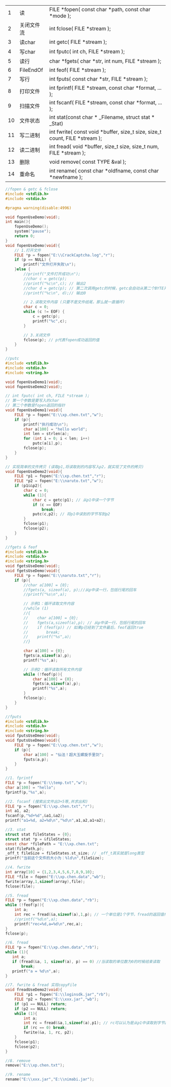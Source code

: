 |  |  |  |
| --- | --- | --- |
| 1 | 读 | FILE *fopen( const char *path, const char *mode ); |
| 2 | 关闭文件流 | int fclose( FILE *stream ); |
| 3 | 读char | int getc( FILE *stream ); |
| 4 | 写char | int fputc( int ch, FILE *stream ); |
| 5 | 读行 | char *fgets( char *str, int num, FILE *stream ); |
| 6 | FileEndOf | int feof( FILE *stream ); |
| 7 | 写行 | int fputs( const char *str, FILE *stream ); |
| 8 | 打印文件 | int fprintf( FILE *stream, const char *format, ... ); |
| 9 | 扫描文件 | int fscanf( FILE *stream, const char *format, ... ); |
| 10 | 文件状态 | int  stat(const char * _Filename, struct stat * _Stat) |
| 11 | 写二进制 | int fwrite( const void *buffer, size_t size, size_t count, FILE *stream ); |
| 12 | 读二进制 | int fread( void *buffer, size_t size, size_t num, FILE *stream ); |
| 13 | 删除 | void remove( const TYPE &val ); |
| 14 | 重命名 | int rename( const char *oldfname, const char *newfname ); |

```c
//fopen & getc & fclose
#include <stdlib.h>
#include <stdio.h>

#pragma warning(disable:4996)

void fopenUseDemo(void);
int main(){
    fopenUseDemo();
    system("pause");
    return 0;
}
void fopenUseDemo(void){
    // 1.打开文件
    FILE *p = fopen("E:\\CrackCaptcha.log","r");
    if (p == NULL) {
        printf("文件打开失败\n");
    }else {
        //printf("文件打开成功\n");
        //char c = getc(p);
        //printf("%c\n",c); // 输出2
        //char d = getc(p); // 第二次调用getc的时候，getc会自动从第二个BYTE开始读取文件的内容，这个是不需要我们通过代码干预的。
        //printf("%c\n", d);// 输出0

        // 2.读取文件内容 (只要不是文件结尾，那么就一直循环)
        char c = 0;
        while (c != EOF) {
            c = getc(p);
            printf("%c",c);
        }

        // 3.关闭文件
        fclose(p); // p代表fopen成功返回的值
    }
}
```


```c
//putc
#include <stdlib.h>
#include <stdio.h>
#include <string.h>

void fopenUseDemo1(void);
void fopenUseDemo2(void);

// int fputc( int ch, FILE *stream );
// 第一个参数是要写入的char
// 第二个参数是fopen返回的指针
void fopenUseDemo1(void){
    FILE *p = fopen("E:\\xp.chen.txt","w");
    if (p){
        printf("执行成功\n");
        char a[100] = "hello world";
        int len = strlen(a);
        for (int i = 0; i < len; i++)
            putc(a[i],p);
        fclose(p);
    }
}

// 实现简单的文件拷贝 (读取p1,将读取到的内容写入p2，就实现了文件的拷贝)
void fopenUseDemo2(void){
    FILE *p1 = fopen("E:\\xp.chen.txt","r");
    FILE *p2 = fopen("E:\\naruto.txt","w");
    if (p1&&p2){
        char c = 0;
        while (1){
            char c = getc(p1); // 从p1中读一个字节
            if (c == EOF)
                break;
            putc(c,p2); // 将p1中读到的字节写到p2
        }
        fclose(p1);
        fclose(p2);
    }
}
```

```c
//fgets & feof
#include <stdlib.h>
#include <stdio.h>
#include <string.h>
void fgetsUseDemo(void);
void fgetsUseDemo(void){
    FILE *p = fopen("E:\\naruto.txt","r");
    if (p){
        //char a[100] = {0};
        //fgets(a, sizeof(a), p);//从p中读一行，包括行尾的回车
        //printf("%s\n",a);

        // 示例1：循环读取文件内容
        //while (1)
        //{
        //    char a[100] = {0};
        //    fgets(a,sizeof(a),p); // 从p中读一行，包括行尾的回车
        //    if (feof(p)) // 如果p已经到了文件最后，feof返回true
        //        break;
        //    printf("%s",a);
        //}

        char a[100] = {0};
        fgets(a,sizeof(a),p);
        printf("%s",a);

        // 示例2：循环读取所有文件内容
        while (!feof(p)){
            char a[100] = {0};
            fgets(a,sizeof(a),p);
            printf("%s",a);
        }
        fclose(p);
    }
}
```

```c
//fputs
#include <stdlib.h>
#include <stdio.h>
#include <string.h>
void fputsUseDmeo(void);
void fputsUseDmeo(void){
    FILE *p = fopen("E:\\xp.chen.txt","w");
    if (p){
        char a[100] = "仙法！超大玉螺旋手里剑";
        fputs(a,p);
    }
}
```

```c
//1. fprintf
FILE *p = fopen("E:\\temp.txt","w");
char a[100] = "hello";
fprintf(p,"%s",a);

//2. fscanf (搜索出文件出3+5等,并求出和)
FILE *p = fopen("E:\\xp.chen.txt","r");
int a1, a2;
fscanf(p,"%d+%d",&a1,&a2);
printf("a1=%d, a2=%d\n","%d\n",a1,a2,a1+a2);

//3. stat
struct stat fileStates = {0};
struct stat *p = &fileStates;
const char *filePath = "E:\\xp.chen.txt";
stat(filePath,p);
_off_t fileSize = fileStates.st_size; // _off_t其实就是long类型
printf("当前这个文件的大小为：%ld\n",fileSize);

//4. fwrite
int array[10] = {1,2,3,4,5,6,7,8,9,10};
FILE *file = fopen("E:\\xp.chen.data","wb");
fwrite(array,1,sizeof(array),file);
fclose(file);

//5. fread
FILE *p = fopen("E:\\xp.chen.data","rb");
while (!feof(p)){
    int a;
    int rec = fread(&a,sizeof(a),1,p); // 一个单位是1个字节，fread的返回值代表读取了多少个单位，而不是字节
    //printf("%d\n",a);
    printf("rec=%d,a=%d\n",rec,a);
}
fclose(p);

//6. fread
FILE *p = fopen("E:\\xp.chen.data","rb");
while (1){
   int a;
   if (fread(&a, 1, sizeof(a), p) == 0) //当读取的单位数为0的时候结束读取
       break;
   printf("a = %d\n",a);
}

//7. fwrite & fread 实现copyFile
void freadUseDemo2(void){
    FILE *p1 = fopen("E:\\loginsdk.jar","rb");
    FILE *p2 = fopen("E:\\xxx.jar","wb");
    if (p1 == NULL) return;
    if (p2 == NULL) return;
    while (1){
        int a;
        int rc = fread(&a,1,sizeof(a),p1); // rc可以认为是从p1中读取到字节数
        if (rc == 0) break;
        fwrite(&a, 1, rc, p2);
    }
    fclose(p1);
    fclose(p2);
}

//8. remove
remove("E:\\xp.chen.txt");

//9. rename
rename("E:\\xxx.jar","E:\\nimabi.jar");

```
